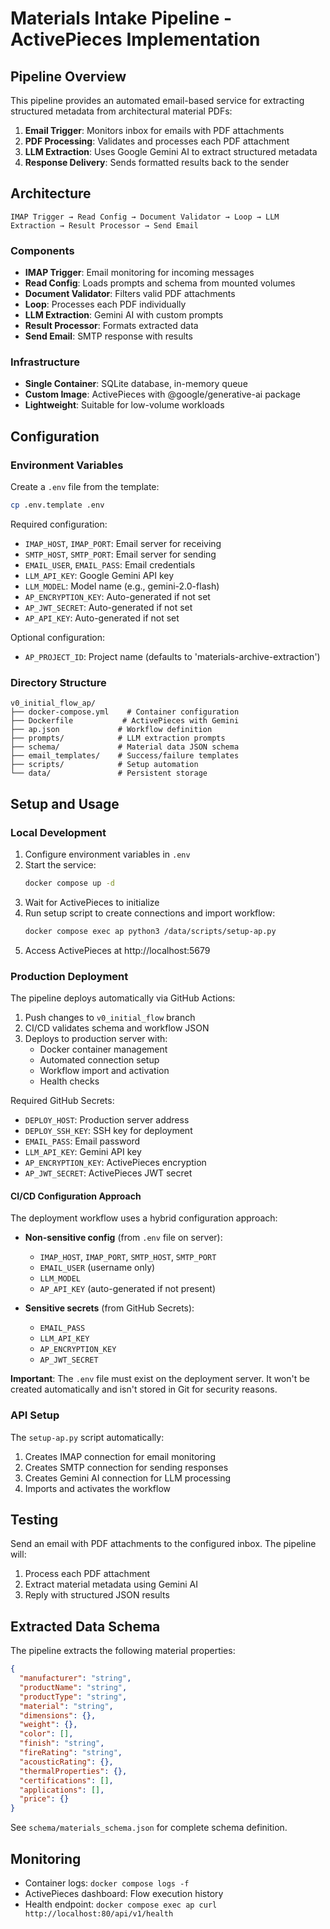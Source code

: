 # Materials Intake Pipeline - ActivePieces Implementation

## Pipeline Overview

This pipeline provides an automated email-based service for extracting structured metadata from architectural material PDFs:

1. **Email Trigger**: Monitors inbox for emails with PDF attachments
2. **PDF Processing**: Validates and processes each PDF attachment
3. **LLM Extraction**: Uses Google Gemini AI to extract structured metadata
4. **Response Delivery**: Sends formatted results back to the sender

## Architecture

```
IMAP Trigger → Read Config → Document Validator → Loop → LLM Extraction → Result Processor → Send Email
```

### Components

- **IMAP Trigger**: Email monitoring for incoming messages
- **Read Config**: Loads prompts and schema from mounted volumes
- **Document Validator**: Filters valid PDF attachments
- **Loop**: Processes each PDF individually
- **LLM Extraction**: Gemini AI with custom prompts
- **Result Processor**: Formats extracted data
- **Send Email**: SMTP response with results

### Infrastructure

- **Single Container**: SQLite database, in-memory queue
- **Custom Image**: ActivePieces with @google/generative-ai package
- **Lightweight**: Suitable for low-volume workloads

## Configuration

### Environment Variables

Create a `.env` file from the template:

```bash
cp .env.template .env
```

Required configuration:
- `IMAP_HOST`, `IMAP_PORT`: Email server for receiving
- `SMTP_HOST`, `SMTP_PORT`: Email server for sending
- `EMAIL_USER`, `EMAIL_PASS`: Email credentials
- `LLM_API_KEY`: Google Gemini API key
- `LLM_MODEL`: Model name (e.g., gemini-2.0-flash)
- `AP_ENCRYPTION_KEY`: Auto-generated if not set
- `AP_JWT_SECRET`: Auto-generated if not set
- `AP_API_KEY`: Auto-generated if not set

Optional configuration:
- `AP_PROJECT_ID`: Project name (defaults to 'materials-archive-extraction')

### Directory Structure

```
v0_initial_flow_ap/
├── docker-compose.yml    # Container configuration
├── Dockerfile           # ActivePieces with Gemini
├── ap.json             # Workflow definition
├── prompts/            # LLM extraction prompts
├── schema/             # Material data JSON schema
├── email_templates/    # Success/failure templates
├── scripts/            # Setup automation
└── data/               # Persistent storage
```

## Setup and Usage

### Local Development

1. Configure environment variables in `.env`
2. Start the service:
   ```bash
   docker compose up -d
   ```
3. Wait for ActivePieces to initialize
4. Run setup script to create connections and import workflow:
   ```bash
   docker compose exec ap python3 /data/scripts/setup-ap.py
   ```
5. Access ActivePieces at http://localhost:5679

### Production Deployment

The pipeline deploys automatically via GitHub Actions:

1. Push changes to `v0_initial_flow` branch
2. CI/CD validates schema and workflow JSON
3. Deploys to production server with:
   - Docker container management
   - Automated connection setup
   - Workflow import and activation
   - Health checks

Required GitHub Secrets:
- `DEPLOY_HOST`: Production server address
- `DEPLOY_SSH_KEY`: SSH key for deployment
- `EMAIL_PASS`: Email password
- `LLM_API_KEY`: Gemini API key
- `AP_ENCRYPTION_KEY`: ActivePieces encryption
- `AP_JWT_SECRET`: ActivePieces JWT secret

#### CI/CD Configuration Approach

The deployment workflow uses a hybrid configuration approach:

- **Non-sensitive config** (from `.env` file on server):
  - `IMAP_HOST`, `IMAP_PORT`, `SMTP_HOST`, `SMTP_PORT`
  - `EMAIL_USER` (username only)
  - `LLM_MODEL`
  - `AP_API_KEY` (auto-generated if not present)

- **Sensitive secrets** (from GitHub Secrets):
  - `EMAIL_PASS`
  - `LLM_API_KEY`
  - `AP_ENCRYPTION_KEY`
  - `AP_JWT_SECRET`

**Important**: The `.env` file must exist on the deployment server. It won't be created automatically and isn't stored in Git for security reasons.

### API Setup

The `setup-ap.py` script automatically:
1. Creates IMAP connection for email monitoring
2. Creates SMTP connection for sending responses
3. Creates Gemini AI connection for LLM processing
4. Imports and activates the workflow

## Testing

Send an email with PDF attachments to the configured inbox. The pipeline will:
1. Process each PDF attachment
2. Extract material metadata using Gemini AI
3. Reply with structured JSON results

## Extracted Data Schema

The pipeline extracts the following material properties:

```json
{
  "manufacturer": "string",
  "productName": "string",
  "productType": "string",
  "material": "string",
  "dimensions": {},
  "weight": {},
  "color": [],
  "finish": "string",
  "fireRating": "string",
  "acousticRating": {},
  "thermalProperties": {},
  "certifications": [],
  "applications": [],
  "price": {}
}
```

See `schema/materials_schema.json` for complete schema definition.

## Monitoring

- Container logs: `docker compose logs -f`
- ActivePieces dashboard: Flow execution history
- Health endpoint: `docker compose exec ap curl http://localhost:80/api/v1/health`
